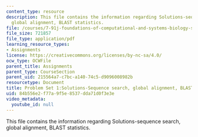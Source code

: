```yaml
---
content_type: resource
description: This file contains the information regarding Solutions-sequence search,
  global alignment, BLAST statistics.
file: /courses/7-91j-foundations-of-computational-and-systems-biology-spring-2014/84b556e2f77a9f5e8537dda71d0f3e3e_MIT7_91JS14_Pset1_ans.pdf
file_size: 721857
file_type: application/pdf
learning_resource_types:
- Assignments
license: https://creativecommons.org/licenses/by-nc-sa/4.0/
ocw_type: OCWFile
parent_title: Assignments
parent_type: CourseSection
parent_uid: 215564a7-c7bc-a140-74c5-d9096008982b
resourcetype: Document
title: Problem Set 1:Solutions-Sequence search, global alignment, BLAST statistics
uid: 84b556e2-f77a-9f5e-8537-dda71d0f3e3e
video_metadata:
  youtube_id: null
---
```

This file contains the information regarding Solutions-sequence search, global alignment, BLAST statistics.